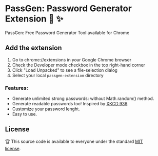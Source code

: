# PassGen: Password Generator Extension 🤖 ✨

PassGen: Free Password Generator Tool available for Chrome

## Add the extension

1. Go to chrome://extensions in your Google Chrome browser
2. Check the Developer mode checkbox in the top right-hand corner
3. Click "Load Unpacked" to see a file-selection dialog
4. Select your local `passgen-extension` directory

### Features:
* Generate unlimited strong passwords: without Math.random() method.
* Generate readable passwords too! Inspired by [XKCD 936](http://xkcd.com/936/).
* Customize your password lenght.
* Easy to use.

## License

:trophy: This source code is available to everyone under the standard [MIT license](https://github.com/microsoft/vscode/blob/main/LICENSE.txt).
